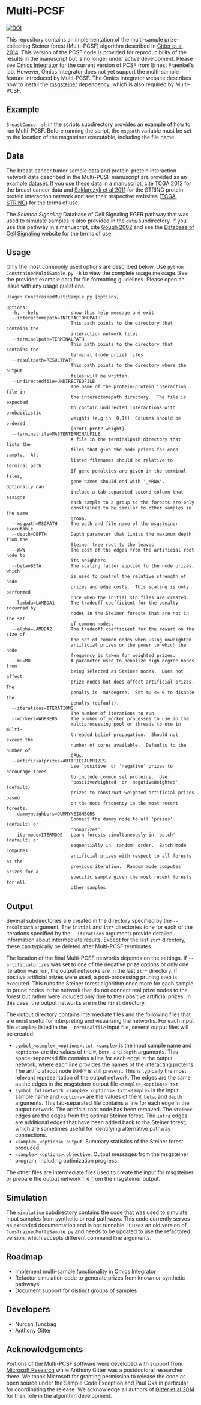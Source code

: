 [Gitter et al 2014]: http://www.worldscientific.com/doi/abs/10.1142/9789814583220_0005
[Omics Integrator]: https://github.com/fraenkel-lab/OmicsIntegrator
[msgsteiner]: http://areeweb.polito.it/ricerca/cmp/code/bpsteiner
[TCGA 2012]: http://www.nature.com/nature/journal/v490/n7418/full/nature11412.html
[Szklarczyk et al 2011]: http://nar.oxfordjournals.org/content/39/suppl_1/D561.long
[TCGA]: http://cancergenome.nih.gov/publications/publicationguidelines
[STRING]: http://string-db.org/cgi/access.pl?footer_active_subpage=licensing
[Database of Cell Signaling]: http://stke.sciencemag.org/about/help/cm
[Gough 2002]: https://doi.org/10.1111/j.1749-6632.2002.tb04532.x
[Microsoft Research]: https://www.microsoft.com/en-us/research/lab/microsoft-research-new-england/

# Multi-PCSF
[![DOI](https://zenodo.org/badge/47654267.svg)](https://zenodo.org/badge/latestdoi/47654267)

This repository contains an implementation of the multi-sample prize-collecting
Steiner forest (Multi-PCSF) algorithm described in [Gitter et al 2014]. This
version of the PCSF code is provided for reproducibility of the results in the
manuscript but is no longer under active development.  Please see [Omics
Integrator] for the current version of PCSF from Ernest Fraenkel's lab.
However, Omics Integrator does not yet support the multi-sample feature
introduced by Multi-PCSF.  The Omics Integrator website describes how to install
the [msgsteiner] dependency, which is also required by Multi-PCSF.

## Example
`BreastCancer.sh` in the scripts subdirectory provides an example of how to run
Multi-PCSF.  Before running the script, the `msgpath` variable must be set to
the location of the msgsteiner executable, including the file name.

## Data
The breast cancer tumor sample data and protein-protein interaction network data
described in the Multi-PCSF manuscript are provided as an example dataset.  If
you use these data in a manuscript, cite [TCGA 2012] for the breast cancer data
and [Szklarczyk et al 2011] for the STRING protein-protein interaction network
and see their respective websites ([TCGA], [STRING]) for the terms of use.

The *Science Signaling* Database of Cell Signaling EGFR pathway that was used to
simulate samples is also provided in the `data` subdirectory.  If you use this
pathway in a manuscript, cite [Gough 2002] and see the [Database of Cell
Signaling] website for the terms of use.

## Usage
Only the most commonly used options are described below.  Use `python
ConstrainedMultiSample.py -h` to view the complete usage message. See the
provided example data for file formatting guidelines.  Please open an issue with
any usage questions.
```
Usage: ConstrainedMultiSample.py [options]

Options:
  -h, --help            show this help message and exit
  --interactomepath=INTERACTOMEPATH
                        This path points to the directory that contains the
                        interaction network files
  --terminalpath=TERMINALPATH
                        This path points to the directory that contains the
                        terminal (node prize) files
  --resultpath=RESULTPATH
                        This path points to the directory where the output
                        files will be written.
  --undirectedfile=UNDIRECTEDFILE
                        The name of the protein-protein interaction file in
                        the interactomepath directory.  The file is expected
                        to contain undirected interactions with probabilistic
                        weights (e.g in [0,1]). Columns should be ordered
                        [prot1 prot2 weight].
  --terminalfile=MASTERTERMINALFILE
                        A file in the terminalpath directory that lists the
                        files that give the node prizes for each sample.  All
                        listed filenames should be relative to terminal path.
                        If gene penalties are given in the terminal files,
                        gene names should end with '_MRNA'.  Optionally can
                        include a tab-separated second column that assigns
                        each sample to a group so the forests are only
                        constrained to be similar to other samples in the same
                        group.
  --msgpath=MSGPATH     The path and file name of the msgsteiner executable
  --depth=DEPTH         Depth parameter that limits the maximum depth from the
                        Steiner tree root to the leaves
  --W=W                 The cost of the edges from the artificial root node to
                        its neighbors.
  --beta=BETA           The scaling factor applied to the node prizes, which
                        is used to control the relative strength of node
                        prizes and edge costs.  This scaling is only performed
                        once when the initial stp files are created.
  --lambda=LAMBDA1      The tradeoff coefficient for the penalty incurred by
                        nodes in the Steiner forests that are not in the set
                        of common nodes.
  --alpha=LAMBDA2       The tradeoff coefficient for the reward on the size of
                        the set of common nodes when using unweighted
                        artificial prizes or the power to which the node
                        frequency is taken for weighted prizes.
  --mu=MU               A parameter used to penalize high-degree nodes from
                        being selected as Steiner nodes.  Does not affect
                        prize nodes but does affect artificial prizes.  The
                        penalty is -mu*degree.  Set mu <= 0 to disable the
                        penalty (default).
  --iterations=ITERATIONS
                        The number of iterations to run
  --workers=WORKERS     The number of worker processes to use in the
                        multiprocessing pool or threads to use in multi-
                        threaded belief propagation.  Should not exceed the
                        number of cores available.  Defaults to the number of
                        CPUs.
  --artificialprizes=ARTIFICIALPRIZES
                        Use 'positive' or 'negative' prizes to encourage trees
                        to include common set proteins.  Use
                        'positiveWeighted' or 'negativeWeighted' (default)
                        prizes to construct weighted artificial prizes based
                        on the node frequency in the most recent forests.
  --dummyneighbors=DUMMYNEIGHBORS
                        Connect the dummy node to all 'prizes' (default) or
                        'nonprizes'.
  --itermode=ITERMODE   Learn forests simultaneously in 'batch' (default) or
                        sequentially in 'random' order.  Batch mode computes
                        artificial prizes with respect to all forests at the
                        previous iteration.  Random mode computes prizes for a
                        specific sample given the most recent forests for all
                        other samples.
```

## Output
Several subdirectories are created in the directory specified by the
`--resultpath` argument.  The `initial` and `itr*` directories (one for each of
the iterations specified by the `--iterations` argument) provide detailed
information about intermediate results.  Except for the last `itr*` directory,
these can typically be deleted after Multi-PCSF terminates.

The location of the final Multi-PCSF networks depends on the settings. If
`--artificialprizes` was set to one of the negative prize options or only one
iteration was run, the output networks are in the last `itr*` directory.  If
positive artificial prizes were used, a post-processing pruning step is
executed.  This runs the Steiner forest algorithm once more for each sample to
prune nodes in the network that do not connect real prize nodes to the forest
but rather were included only due to their positive artificial prizes.  In this
case, the output networks are in the `final` directory.

The output directory contains intermediate files and the following files that
are most useful for interpreting and visualizing the networks.  For each input
file `<sample>` listed in the `--terminalfile` input file, several output files
will be created:
* `symbol_<sample>_<options>.txt`: `<sample>` is the input sample name and
`<options>` are the values of the `W`, `beta`, and `depth` arguments. This
space-separated file contains a line for each edge in the output network, where
each line provides the names of the interacting proteins. The artificial root
node `DUMMY` is still present. This is typically the most relevant
representation of the output network. The edges are the same as the edges in the
msgsteiner output file `<sample>_<options>.txt`.
* `symbol_fullnetwork_<sample>_<options>.txt`: `<sample>` is the input sample name
and `<options>` are the values of the `W`, `beta`, and `depth` arguments. This
tab-separated file contains a line for each edge in the output network. The
artificial root node has been removed.  The `steiner` edges are the edges from
the optimal Steiner forest.  The `intra` edges are additional edges that have
been added back to the Steiner forest, which are sometimes useful for
identifying alternative pathway connections.
* `<sample>_<options>.output`: Summary statistics of the Steiner forest produced.
* `<sample>_<options>.objective`: Output messages from the msgsteiner program,
including optimization progress.

The other files are intermediate files used to create the input for msgsteiner
or prepare the output network file from the msgsteiner output.

## Simulation
The `simulation` subdirectory contains the code that was used to simulate
input samples from synthetic or real pathways.  This code currently serves as
extended documentation and is not runnable.  It uses an old version of
`ConstrainedMultiSample.py` and needs to be updated to use the refactored
version, which accepts different command line arguments.

## Roadmap
* Implement multi-sample functionality in Omics Integrator
* Refactor simulation code to generate prizes from known or synthetic pathways
* Document support for distinct groups of samples

## Developers
* Nurcan Tuncbag
* Anthony Gitter

## Acknowledgements
Portions of the Multi-PCSF software were developed with support from [Microsoft
Research] while Anthony Gitter was a postdoctoral researcher there.  We thank
Microsoft for granting permission to release the code as open source under the
Sample Code Exception and Paul Oka in particular for coordinating the release.
We acknowledge all authors of [Gitter et al 2014] for their role in the
algorithm development.
